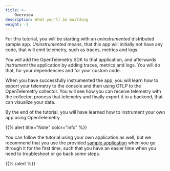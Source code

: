 ```yaml
---
title: >- 
    Overview
description: What you'll be building
weight: -1
---
```


For this tutorial, you will be starting with an _uninstrumented_ distributed sample app. _Uninstrumented_ means, that this
app will initially not have any code, that will emit telemetry, such as traces, metrics and logs.

You will add the OpenTelemetry SDK to that application, and afterwards _instrument_ the application by adding traces, metrics
and logs. You will do that, for your dependencies and for your custom code.

When you have successfully instrumented the app, you will learn how to export your telemetry to the console and then using OTLP
to the OpenTelemetry collector. You will see how you can receive telemetry with the collector, process that telemetry and finally
export it to a backend, that can visualize your data.

By the end of the tutorial, you will have learned how to instrument your own app using OpenTelemetry.

{{% alert title="Note" color="info" %}}

You can follow the tutorial using your own application as well, but we recommend that you use the provided [sample application](./sample-application.md)
when you go through it for the first time, such that you have an easier time when you need to troubleshoot or go back some steps.

{{% /alert %}}